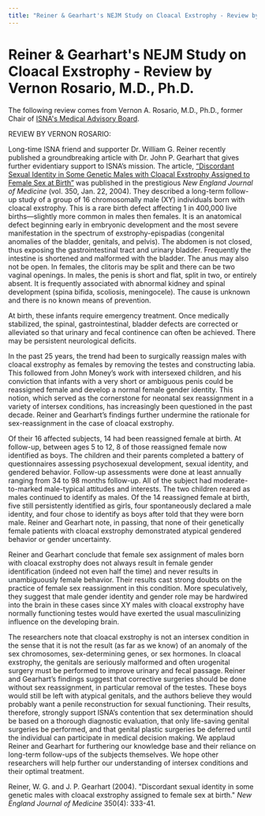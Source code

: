 ```yaml
---
title: "Reiner & Gearhart's NEJM Study on Cloacal Exstrophy - Review by Vernon Rosario, M.D., Ph.D."
---
```


# Reiner & Gearhart's NEJM Study on Cloacal Exstrophy - Review by Vernon Rosario, M.D., Ph.D.

The following review comes from Vernon A. Rosario, M.D., Ph.D., former Chair of [ISNA's Medical Advisory Board][1].  
  
REVIEW BY VERNON ROSARIO:  
  
Long-time ISNA friend and supporter Dr. William G. Reiner recently published a groundbreaking article with Dr. John P. Gearhart that gives further evidentiary support to ISNA’s mission. The article, [“Discordant Sexual Identity in Some Genetic Males with Cloacal Exstrophy Assigned to Female Sex at Birth”][2] was published in the prestigious _New England Journal of Medicine_ (vol. 350, Jan. 22, 2004). They described a long-term follow-up study of a group of 16 chromosomally male (XY) individuals born with cloacal exstrophy. This is a rare birth defect affecting 1 in 400,000 live births—slightly more common in males then females. It is an anatomical defect beginning early in embryonic development and the most severe manifestation in the spectrum of exstrophy-epispadias (congenital anomalies of the bladder, genitals, and pelvis). The abdomen is not closed, thus exposing the gastrointestinal tract and urinary bladder. Frequently the intestine is shortened and malformed with the bladder. The anus may also not be open. In females, the clitoris may be split and there can be two vaginal openings. In males, the penis is short and flat, split in two, or entirely absent. It is frequently associated with abnormal kidney and spinal development (spina bifida, scoliosis, meningocele). The cause is unknown and there is no known means of prevention.  
  
At birth, these infants require emergency treatment. Once medically stabilized, the spinal, gastrointestinal, bladder defects are corrected or alleviated so that urinary and fecal continence can often be achieved. There may be persistent neurological deficits.  
  
In the past 25 years, the trend had been to surgically reassign males with cloacal exstrophy as females by removing the testes and constructing labia. This followed from John Money’s work with intersexed children, and his conviction that infants with a very short or ambiguous penis could be reassigned female and develop a normal female gender identity. This notion, which served as the cornerstone for neonatal sex reassignment in a variety of intersex conditions, has increasingly been questioned in the past decade. Reiner and Gearhart’s findings further undermine the rationale for sex-reassignment in the case of cloacal exstrophy.  
  
Of their 16 affected subjects, 14 had been reassigned female at birth. At follow-up, between ages 5 to 12, 8 of those reassigned female now identified as boys. The children and their parents completed a battery of questionnaires assessing psychosexual development, sexual identity, and gendered behavior. Follow-up assessments were done at least annually ranging from 34 to 98 months follow-up. All of the subject had moderate-to-marked male-typical attitudes and interests. The two children reared as males continued to identify as males. Of the 14 reassigned female at birth, five still persistently identified as girls, four spontaneously declared a male identity, and four chose to identify as boys after told that they were born male. Reiner and Gearhart note, in passing, that none of their genetically female patients with cloacal exstrophy demonstrated atypical gendered behavior or gender uncertainty.  
  
Reiner and Gearhart conclude that female sex assignment of males born with cloacal exstrophy does not always result in female gender identification (indeed not even half the time) and never results in unambiguously female behavior. Their results cast strong doubts on the practice of female sex reassignment in this condition. More speculatively, they suggest that male gender identity and gender role may be hardwired into the brain in these cases since XY males with cloacal exstrophy have normally functioning testes would have exerted the usual masculinizing influence on the developing brain.  
  
The researchers note that cloacal exstrophy is not an intersex condition in the sense that it is not the result (as far as we know) of an anomaly of the sex chromosomes, sex-determining genes, or sex hormones. In cloacal exstrophy, the genitals are seriously malformed and often urogenital surgery must be performed to improve urinary and fecal passage. Reiner and Gearhart’s findings suggest that corrective surgeries should be done without sex reassignment, in particular removal of the testes. These boys would still be left with atypical genitals, and the authors believe they would probably want a penile reconstruction for sexual functioning. Their results, therefore, strongly support ISNA’s contention that sex determination should be based on a thorough diagnostic evaluation, that only life-saving genital surgeries be performed, and that genital plastic surgeries be deferred until the individual can participate in medical decision making. We applaud Reiner and Gearhart for furthering our knowledge base and their reliance on long-term follow-ups of the subjects themselves. We hope other researchers will help further our understanding of intersex conditions and their optimal treatment.  
  
Reiner, W. G. and J. P. Gearhart (2004). "Discordant sexual identity in some genetic males with cloacal exstrophy assigned to female sex at birth." _New England Journal of Medicine_ 350(4): 333-41.

 [1]: about/medicalboard
 [2]: http://content.nejm.org/cgi/content/abstract/350/4/333?fyear=1994&tmonth=Apr&author2=gearhart%2C+j&author1=reiner%2C+w&tyear=2004&hits=20&fmonth=Apr&excludeflag=TWEEK_element&sortspec=Score+desc+PUBDATE_SORTDATE+desc&search_tab=authors&andorexacttitleabs=and&searchtitle=Authors&sendit=GO&andorexactfulltext=and&searchid=1081207688152_68&FIRSTINDEX=0&journalcode=nejm